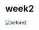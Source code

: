 # week2

![before2](https://github.com/myapplelemon/week2/assets/144764302/e4ade31b-73bf-414f-af27-62434fb02899)
